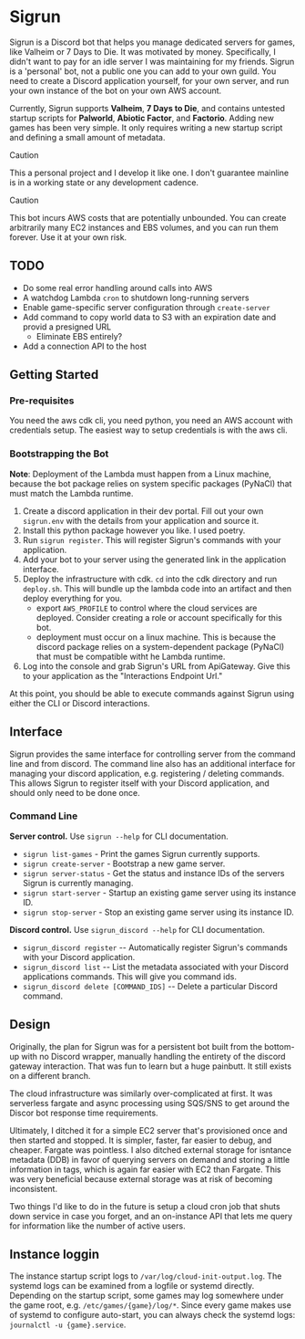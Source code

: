 # Sigrun

Sigrun is a Discord bot that helps you manage dedicated servers for games, like Valheim or 7 Days to Die. It was motivated by money. Specifically, I didn't want to pay for an idle server I was maintaining for my friends. Sigrun is a 'personal' bot, not a public one you can add to your own guild. You need to create a Discord application yourself, for your own server, and run your own instance of the bot on your own AWS account.

Currently, Sigrun supports **Valheim**, **7 Days to Die**, and contains untested startup scripts for **Palworld**, **Abiotic Factor**, and **Factorio**. Adding new games has been very simple. It only requires writing a new startup script and defining a small amount of metadata.

> [!CAUTION]
> This a personal project and I develop it like one. I don't guarantee mainline is in a working state or any development cadence.

> [!CAUTION]
> This bot incurs AWS costs that are potentially unbounded. You can create arbitrarily many EC2 instances and EBS volumes, and you can run them forever. Use it at your own risk.

## TODO
- Do some real error handling around calls into AWS
- A watchdog Lambda `cron` to shutdown long-running servers
- Enable game-specific server configuration through `create-server`
- Add command to copy world data to S3 with an expiration date and provid a presigned URL
    - Eliminate EBS entirely?
- Add a connection API to the host

## Getting Started

### Pre-requisites

You need the aws cdk cli, you need python, you need an AWS account with credentials setup. The easiest way to setup credentials is with the aws cli.

### Bootstrapping the Bot

**Note**: Deployment of the Lambda must happen from a Linux machine, because the bot package relies on system specific packages (PyNaCl) that must match the Lambda runtime.

1. Create a discord application in their dev portal. Fill out your own `sigrun.env` with the details from your application and source it.
2. Install this python package however you like. I used poetry.
3. Run `sigrun register`. This will register Sigrun's commands with your application.
4. Add your bot to your server using the generated link in the application interface.
5. Deploy the infrastructure with cdk. `cd` into the cdk directory and run `deploy.sh`. This will bundle up the lambda code into an artifact and then deploy everything for you.
    - export `AWS_PROFILE` to control where the cloud services are deployed. Consider creating a role or account specifically for this bot.
    - deployment must occur on a linux machine. This is because the discord package relies on a system-dependent package (PyNaCl) that must be compatible witht he Lambda runtime.
6. Log into the console and grab Sigrun's URL from ApiGateway. Give this to your application as the "Interactions Endpoint Url."

At this point, you should be able to execute commands against Sigrun using either the CLI or Discord interactions.

## Interface

Sigrun provides the same interface for controlling server from the command line and from discord. The command line also has an additional interface for managing your discord application, e.g. registering / deleting commands. This allows Sigrun to register itself with your Discord application, and should only need to be done once.

### Command Line

**Server control.** Use `sigrun --help` for CLI documentation.

- `sigrun list-games` - Print the games Sigrun currently supports.
- `sigrun create-server` - Bootstrap a new game server.
- `sigrun server-status` - Get the status and instance IDs of the servers Sigrun is currently managing.
- `sigrun start-server` - Startup an existing game server using its instance ID.
- `sigrun stop-server` - Stop an existing game server using its instance ID.

**Discord control.** Use `sigrun_discord --help` for CLI documentation.

- `sigrun_discord register` -- Automatically register Sigrun's commands with your Discord application.
- `sigrun_discord list` -- List the metadata associated with your Discord applications commands. This will give you command ids.
- `sigrun_discord delete [COMMAND_IDS]` -- Delete a particular Discord command.

## Design

Originally, the plan for Sigrun was for a persistent bot built from the bottom-up with no Discord wrapper, manually handling the entirety of the discord gateway interaction. That was fun to learn but a huge painbutt. It still exists on a different branch.

The cloud infrastructure was similarly over-complicated at first. It was serverless fargate and async processing using SQS/SNS to get around the Discor bot response time requirements. 

Ultimately, I ditched it for a simple EC2 server that's provisioned once and then started and stopped. It is simpler, faster, far easier to debug, and cheaper. Fargate was pointless. I also ditched external storage for isntance metadata (DDB) in favor of querying servers on demand and storing a little information in tags, which is again far easier with EC2 than Fargate. This was very beneficial because external storage was at risk of becoming inconsistent.

Two things I'd like to do in the future is setup a cloud cron job that shuts down service in case you forget, and an on-instance API that lets me query for information like the number of active users.

## Instance loggin

The instance startup script logs to `/var/log/cloud-init-output.log`. The systemd logs can be examined from a logfile or systemd directly. Depending on the startup script, some games may log somewhere under the game root, e.g. `/etc/games/{game}/log/*`. Since every game makes use of systemd to configure auto-start, you can always check the systemd logs: `journalctl -u {game}.service`.

